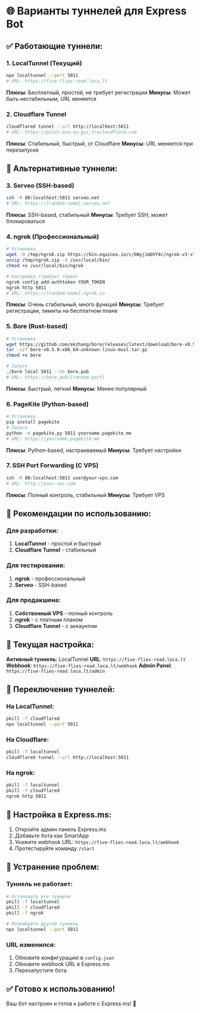 # 🌐 Варианты туннелей для Express Bot

## ✅ Работающие туннели:

### 1. **LocalTunnel** (Текущий)
```bash
npx localtunnel --port 5011
# URL: https://five-flies-read.loca.lt
```
**Плюсы**: Бесплатный, простой, не требует регистрации
**Минусы**: Может быть нестабильным, URL меняется

### 2. **Cloudflare Tunnel**
```bash
cloudflared tunnel --url http://localhost:5011
# URL: https://pilot-ana-wu-gui.trycloudflare.com
```
**Плюсы**: Стабильный, быстрый, от Cloudflare
**Минусы**: URL меняется при перезапуске

## 🔧 Альтернативные туннели:

### 3. **Serveo** (SSH-based)
```bash
ssh -R 80:localhost:5011 serveo.net
# URL: https://[random-name].serveo.net
```
**Плюсы**: SSH-based, стабильный
**Минусы**: Требует SSH, может блокироваться

### 4. **ngrok** (Профессиональный)
```bash
# Установка
wget -O /tmp/ngrok.zip https://bin.equinox.io/c/bNyj1mQVY4c/ngrok-v3-stable-linux-amd64.zip
unzip /tmp/ngrok.zip -d /usr/local/bin/
chmod +x /usr/local/bin/ngrok

# Настройка (требует токен)
ngrok config add-authtoken YOUR_TOKEN
ngrok http 5011
# URL: https://[random-name].ngrok.io
```
**Плюсы**: Очень стабильный, много функций
**Минусы**: Требует регистрации, лимиты на бесплатном плане

### 5. **Bore** (Rust-based)
```bash
# Установка
wget https://github.com/ekzhang/bore/releases/latest/download/bore-v0.5.0-x86_64-unknown-linux-musl.tar.gz
tar -xzf bore-v0.5.0-x86_64-unknown-linux-musl.tar.gz
chmod +x bore

# Запуск
./bore local 5011 --to bore.pub
# URL: https://bore.pub/[random-port]
```
**Плюсы**: Быстрый, легкий
**Минусы**: Менее популярный

### 6. **PageKite** (Python-based)
```bash
# Установка
pip install pagekite
# Запуск
python -m pagekite.py 5011 yourname.pagekite.me
# URL: https://yourname.pagekite.me
```
**Плюсы**: Python-based, настраиваемый
**Минусы**: Требует настройки

### 7. **SSH Port Forwarding** (С VPS)
```bash
ssh -R 80:localhost:5011 user@your-vps.com
# URL: http://your-vps.com
```
**Плюсы**: Полный контроль, стабильный
**Минусы**: Требует VPS

## 🎯 Рекомендации по использованию:

### Для разработки:
1. **LocalTunnel** - простой и быстрый
2. **Cloudflare Tunnel** - стабильный

### Для тестирования:
1. **ngrok** - профессиональный
2. **Serveo** - SSH-based

### Для продакшена:
1. **Собственный VPS** - полный контроль
2. **ngrok** - с платным планом
3. **Cloudflare Tunnel** - с аккаунтом

## 🧪 Текущая настройка:

**Активный туннель**: LocalTunnel
**URL**: `https://five-flies-read.loca.lt`
**Webhook**: `https://five-flies-read.loca.lt/webhook`
**Admin Panel**: `https://five-flies-read.loca.lt/admin`

## 🔄 Переключение туннелей:

### На LocalTunnel:
```bash
pkill -f cloudflared
npx localtunnel --port 5011
```

### На Cloudflare:
```bash
pkill -f localtunnel
cloudflared tunnel --url http://localhost:5011
```

### На ngrok:
```bash
pkill -f localtunnel
pkill -f cloudflared
ngrok http 5011
```

## 📱 Настройка в Express.ms:

1. Откройте админ панель Express.ms
2. Добавьте бота как SmartApp
3. Укажите webhook URL: `https://five-flies-read.loca.lt/webhook`
4. Протестируйте команду `/start`

## 🔧 Устранение проблем:

### Туннель не работает:
```bash
# Остановите все туннели
pkill -f localtunnel
pkill -f cloudflared
pkill -f ngrok

# Попробуйте другой туннель
npx localtunnel --port 5011
```

### URL изменился:
1. Обновите конфигурацию в `config.json`
2. Обновите webhook URL в Express.ms
3. Перезапустите бота

## ✅ Готово к использованию!

Ваш бот настроен и готов к работе с Express.ms! 🚀

